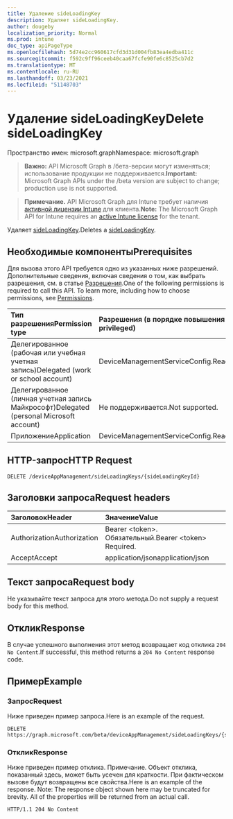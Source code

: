 ```yaml
---
title: Удаление sideLoadingKey
description: Удаляет sideLoadingKey.
author: dougeby
localization_priority: Normal
ms.prod: intune
doc_type: apiPageType
ms.openlocfilehash: 5d74e2cc960617cfd3d31d004fb83ea4edba411c
ms.sourcegitcommit: f592c9ff96ceeb40caa67fcfe90fe6c8525cb7d2
ms.translationtype: MT
ms.contentlocale: ru-RU
ms.lasthandoff: 03/23/2021
ms.locfileid: "51148703"
---
```

# <a name="delete-sideloadingkey"></a><span data-ttu-id="0b414-103">Удаление sideLoadingKey</span><span class="sxs-lookup"><span data-stu-id="0b414-103">Delete sideLoadingKey</span></span>

<span data-ttu-id="0b414-104">Пространство имен: microsoft.graph</span><span class="sxs-lookup"><span data-stu-id="0b414-104">Namespace: microsoft.graph</span></span>

> <span data-ttu-id="0b414-105">**Важно:** API Microsoft Graph в /бета-версии могут изменяться; использование продукции не поддерживается.</span><span class="sxs-lookup"><span data-stu-id="0b414-105">**Important:** Microsoft Graph APIs under the /beta version are subject to change; production use is not supported.</span></span>

> <span data-ttu-id="0b414-106">**Примечание.** API Microsoft Graph для Intune требует наличия [активной лицензии Intune](https://go.microsoft.com/fwlink/?linkid=839381) для клиента.</span><span class="sxs-lookup"><span data-stu-id="0b414-106">**Note:** The Microsoft Graph API for Intune requires an [active Intune license](https://go.microsoft.com/fwlink/?linkid=839381) for the tenant.</span></span>

<span data-ttu-id="0b414-107">Удаляет [sideLoadingKey](../resources/intune-onboarding-sideloadingkey.md).</span><span class="sxs-lookup"><span data-stu-id="0b414-107">Deletes a [sideLoadingKey](../resources/intune-onboarding-sideloadingkey.md).</span></span>

## <a name="prerequisites"></a><span data-ttu-id="0b414-108">Необходимые компоненты</span><span class="sxs-lookup"><span data-stu-id="0b414-108">Prerequisites</span></span>
<span data-ttu-id="0b414-p101">Для вызова этого API требуется одно из указанных ниже разрешений. Дополнительные сведения, включая сведения о том, как выбрать разрешения, см. в статье [Разрешения](/graph/permissions-reference).</span><span class="sxs-lookup"><span data-stu-id="0b414-p101">One of the following permissions is required to call this API. To learn more, including how to choose permissions, see [Permissions](/graph/permissions-reference).</span></span>

|<span data-ttu-id="0b414-111">Тип разрешения</span><span class="sxs-lookup"><span data-stu-id="0b414-111">Permission type</span></span>|<span data-ttu-id="0b414-112">Разрешения (в порядке повышения привилегий)</span><span class="sxs-lookup"><span data-stu-id="0b414-112">Permissions (from least to most privileged)</span></span>|
|:---|:---|
|<span data-ttu-id="0b414-113">Делегированное (рабочая или учебная учетная запись)</span><span class="sxs-lookup"><span data-stu-id="0b414-113">Delegated (work or school account)</span></span>|<span data-ttu-id="0b414-114">DeviceManagementServiceConfig.ReadWrite.All</span><span class="sxs-lookup"><span data-stu-id="0b414-114">DeviceManagementServiceConfig.ReadWrite.All</span></span>|
|<span data-ttu-id="0b414-115">Делегированное (личная учетная запись Майкрософт)</span><span class="sxs-lookup"><span data-stu-id="0b414-115">Delegated (personal Microsoft account)</span></span>|<span data-ttu-id="0b414-116">Не поддерживается.</span><span class="sxs-lookup"><span data-stu-id="0b414-116">Not supported.</span></span>|
|<span data-ttu-id="0b414-117">Приложение</span><span class="sxs-lookup"><span data-stu-id="0b414-117">Application</span></span>|<span data-ttu-id="0b414-118">DeviceManagementServiceConfig.ReadWrite.All</span><span class="sxs-lookup"><span data-stu-id="0b414-118">DeviceManagementServiceConfig.ReadWrite.All</span></span>|

## <a name="http-request"></a><span data-ttu-id="0b414-119">HTTP-запрос</span><span class="sxs-lookup"><span data-stu-id="0b414-119">HTTP Request</span></span>
<!-- {
  "blockType": "ignored"
}
-->
``` http
DELETE /deviceAppManagement/sideLoadingKeys/{sideLoadingKeyId}
```

## <a name="request-headers"></a><span data-ttu-id="0b414-120">Заголовки запроса</span><span class="sxs-lookup"><span data-stu-id="0b414-120">Request headers</span></span>
|<span data-ttu-id="0b414-121">Заголовок</span><span class="sxs-lookup"><span data-stu-id="0b414-121">Header</span></span>|<span data-ttu-id="0b414-122">Значение</span><span class="sxs-lookup"><span data-stu-id="0b414-122">Value</span></span>|
|:---|:---|
|<span data-ttu-id="0b414-123">Authorization</span><span class="sxs-lookup"><span data-stu-id="0b414-123">Authorization</span></span>|<span data-ttu-id="0b414-124">Bearer &lt;token&gt;. Обязательный.</span><span class="sxs-lookup"><span data-stu-id="0b414-124">Bearer &lt;token&gt; Required.</span></span>|
|<span data-ttu-id="0b414-125">Accept</span><span class="sxs-lookup"><span data-stu-id="0b414-125">Accept</span></span>|<span data-ttu-id="0b414-126">application/json</span><span class="sxs-lookup"><span data-stu-id="0b414-126">application/json</span></span>|

## <a name="request-body"></a><span data-ttu-id="0b414-127">Текст запроса</span><span class="sxs-lookup"><span data-stu-id="0b414-127">Request body</span></span>
<span data-ttu-id="0b414-128">Не указывайте текст запроса для этого метода.</span><span class="sxs-lookup"><span data-stu-id="0b414-128">Do not supply a request body for this method.</span></span>

## <a name="response"></a><span data-ttu-id="0b414-129">Отклик</span><span class="sxs-lookup"><span data-stu-id="0b414-129">Response</span></span>
<span data-ttu-id="0b414-130">В случае успешного выполнения этот метод возвращает код отклика `204 No Content`.</span><span class="sxs-lookup"><span data-stu-id="0b414-130">If successful, this method returns a `204 No Content` response code.</span></span>

## <a name="example"></a><span data-ttu-id="0b414-131">Пример</span><span class="sxs-lookup"><span data-stu-id="0b414-131">Example</span></span>

### <a name="request"></a><span data-ttu-id="0b414-132">Запрос</span><span class="sxs-lookup"><span data-stu-id="0b414-132">Request</span></span>
<span data-ttu-id="0b414-133">Ниже приведен пример запроса.</span><span class="sxs-lookup"><span data-stu-id="0b414-133">Here is an example of the request.</span></span>
``` http
DELETE https://graph.microsoft.com/beta/deviceAppManagement/sideLoadingKeys/{sideLoadingKeyId}
```

### <a name="response"></a><span data-ttu-id="0b414-134">Отклик</span><span class="sxs-lookup"><span data-stu-id="0b414-134">Response</span></span>
<span data-ttu-id="0b414-p102">Ниже приведен пример отклика. Примечание. Объект отклика, показанный здесь, может быть усечен для краткости. При фактическом вызове будут возвращены все свойства.</span><span class="sxs-lookup"><span data-stu-id="0b414-p102">Here is an example of the response. Note: The response object shown here may be truncated for brevity. All of the properties will be returned from an actual call.</span></span>
``` http
HTTP/1.1 204 No Content
```




